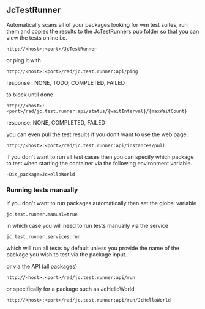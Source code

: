 ## JcTestRunner

Automatically scans all of your packages looking for wm test suites, run them and copies the results to the JcTestRunners pub folder so that you can view the tests online i.e.

```
http://<host>:<port>/JcTestRunner
```

or ping it with
```
http://<host>:<port>/rad/jc.test.runner:api/ping
```

response : NONE, TODO, COMPLETED, FAILED

to block until done
```
http://<host>:<port>/rad/jc.test.runner:api/status/{waitInterval}/{maxWaitCount}
```

response: NONE, COMPLETED, FAILED

you can even pull the test results if you don’t want to use the web page.
```
http://<host>:<port>/rad/jc.test.runner:api/instances/pull 
```

if you don't want to run all test cases then you can specify which package to test when starting the container via the following environment variable.

```
-Dis_package=JcHelloWorld
```

### Running tests manually

If you don't want to run packages automatically then set the global variable

```
jc.test.runner.manual=true
```

in which case you will need to run tests manually via the service

```
jc.test.runner.services:run
```

which will run all tests by default unless you provide the name of the package you wish to test
via the package input.

or via the API (all packages)

```
http://<host>:<port>/rad/jc.test.runner:api/run
```

or specifically for a package such as JcHelloWorld
```
http://<host>:<port>/rad/jc.test.runner:api/run/JcHelloWorld
```
